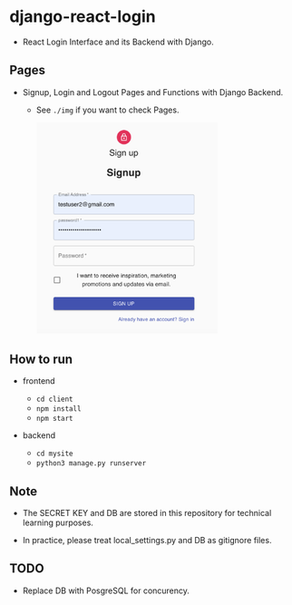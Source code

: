 # django-react-login
* React Login Interface and its Backend with Django.

## Pages
* Signup, Login and Logout Pages and Functions with Django Backend.

  * See `./img` if you want to check Pages.

    <img src="./img/signup.png" width="70%">

## How to run
* frontend
  * `cd client`
  * `npm install`
  * `npm start`

* backend
  * `cd mysite`
  * `python3 manage.py runserver`

## Note
* The SECRET KEY and DB are stored in this repository for technical learning purposes.

* In practice, please treat local_settings.py and DB as gitignore files.

## TODO
* Replace DB with PosgreSQL for concurency.
